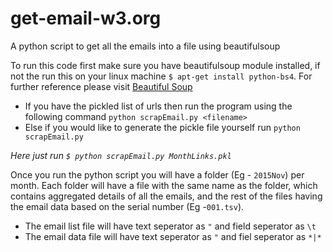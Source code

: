 # get-email-w3.org
A python script to get all the emails into a file using beautifulsoup

To run this code first make sure you have beautifulsoup module installed, if not the run this on your linux machine `$ apt-get install python-bs4`. For further reference please visit [Beautiful Soup](http://www.crummy.com/software/BeautifulSoup/bs4/doc/)

- If you have the pickled list of urls then run the program using the following command `python scrapEmail.py <filename>`
- Else if you would like to generate the pickle file yourself run `python scrapEmail.py`

_Here just run `$ python scrapEmail.py MonthLinks.pkl`_

Once you run the python script you will have a folder (Eg - `2015Nov`) per month. Each folder will have a file with the same name as the folder, which contains aggregated details of all the emails, and the rest of the files having the email data based on the serial number (Eg -`001.tsv`).

- The email list file will have text seperator as `"` and field seperator as `\t`
- The email data file will have text seperator as `"` and fiel seperator as `*|*`
